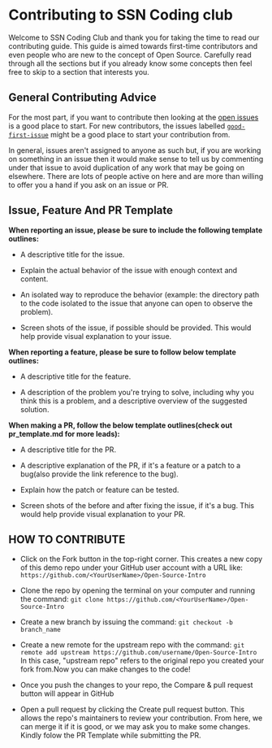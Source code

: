 # Contributing to SSN Coding club

Welcome to SSN Coding Club and thank you for taking the time to read our contributing
guide. This guide is aimed towards first-time contributors and even people who
are new to the concept of Open Source. Carefully read through all the sections but if
you already know some concepts then feel free to skip to a section that
interests you.

## General Contributing Advice

For the most part, if you want to contribute then looking at the [open
issues](https://github.com/ssncodingclub/Open-Source-Intro/issues) is a good place to start.
 For new contributors, the issues labelled
[`good-first-issue`]()
might be a good place to start your contribution from.

In general, issues aren't assigned to anyone as such but, if you are working on
something in an issue then it would make sense to tell us by commenting under
that issue to avoid duplication of any work that may be going on elsewhere.
There are lots of people active on here
and are more than willing to offer you a hand if you ask on an issue or PR. 

## Issue, Feature And PR Template

**When reporting an issue, please be sure to include the following template outlines:**

- A descriptive title for the issue.

- Explain the actual behavior of the issue with enough context and content.

- An isolated way to reproduce the behavior (example: the directory path to the
  code isolated to the issue that anyone can open to observe the problem).

- Screen shots of the issue, if possible should be provided. This would help
  provide visual explanation to your issue.

**When reporting a feature, please be sure to follow below template outlines:**

- A descriptive title for the feature.

- A description of the problem you're trying to solve, including why you think
  this is a problem, and a descriptive overview of the suggested solution.

**When making a PR, follow the below template outlines(check out pr_template.md for more leads):**

- A descriptive title for the PR.

- A descriptive explanation of the PR, if it's a feature or a patch to a
  bug(also provide the link reference to the bug).

- Explain how the patch or feature can be tested.

- Screen shots of the before and after fixing the issue, if it's a bug. This
  would help provide visual explanation to your PR.

## HOW TO CONTRIBUTE

- Click on the Fork button in the top-right corner. This creates a new copy of this demo repo under your GitHub user account with a URL like:
```https://github.com/<YourUserName>/Open-Source-Intro```

- Clone the repo by opening the terminal on your computer and running the command:
```git clone https://github.com/<YourUserName>/Open-Source-Intro```

- Create a new branch by issuing the command:
```git checkout -b branch_name```

- Create a new remote for the upstream repo with the command:
```git remote add upstream https://github.com/username/Open-Source-Intro```
In this case, "upstream repo" refers to the original repo you created your fork from.Now you can make changes to the code!

- Once you push the changes to your repo, the Compare & pull request button will appear in GitHub

- Open a pull request by clicking the Create pull request button. This allows the repo's maintainers to review your contribution. From here, we can merge it if it is good, or we may ask you to make some changes. Kindly folow the PR Template while submitting the PR.
